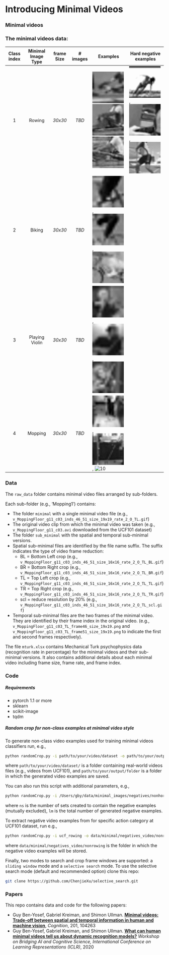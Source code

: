 # Introducing Minimal Videos


### Minimal videos

### The minimal videos data:
| Class index   | Minimal Image Type | frame Size | # images  | Examples  | Hard negative examples |
|:-------------:|:------------------:|:----------:|:---------:| --------- | -----------------------
| 1             | Rowing             |   *30x30*  |   *TBD*   |![10](raw_data/Rowing1/minimal/v_Rowing_g10_c05_inds_56_5_rate_2_O_BR.gif) ![10](raw_data/Rowing6/minimal/v_Rowing_g21_c03_size_30_bbox_99_176_169_246_inds_39_69_rate_2_O.gif) ![10](raw_data/Rowing3/minimal//v_Rowing_g09_c01_size_30_inds_91_123_rate_2_O.gif)       | ![10](hardneg_samples/hardneg_rowing/v_CliffDiving_g25_c04_size_30_bbox_23_214_58_249_inds_11_26_rate_2_O.gif), ![10](hardneg_samples/hardneg_rowing/v_Haircut_g25_c04_size_30_bbox_41_175_12_146_inds_25_64_rate_2_O.gif), ![10](hardneg_samples/hardneg_rowing/v_HammerThrow_g25_c05_size_30_bbox_94_222_75_203_inds_29_34_rate_2_O.gif)
| 2             | Biking             |   *30x30*  |   *TBD*   |![10](raw_data/Biking1/minimal/v_Biking_g15_c04_inds_20_26_size_16x16_rate_2_O_TL_TR.gif), ![10](raw_data/Biking2/minimal/v_Biking_g15_c04_inds_20_26_size_14x14_rate_2_O_BL.gif), ![10](raw_data/Biking3/minimal/v_Biking_g03_c01_size_20_inds_113_120_rate_2_O.gif)       |
| 3             | Playing Violin     |   *30x30*  |   *TBD*   |![10](raw_data/PlayingViolin1/minimal/v_PlayingViolin_g11_c02_inds_16_26_size_14x14_rate_4_O_scl_BL.gif), ![10](raw_data/PlayingViolin2/minimal/v_PlayingViolin_g22_c04_inds_16_21_size_12x12_rate_5_O_BR.gif), ![10](raw_data/PlayingViolin3/minimal/v_PlayingViolin_g15_c04_inds_30_36_size_15x15_rate_2_O_BR_BL.gif)       |
| 4             | Mopping            |   *30x30*  |   *TBD*   |![10](raw_data/Mopping1/minimal/v_MoppingFloor_g11_c03_inds_46_51_size_19x19_rate_2_O_TL.gif), ![10](raw_data/Mopping2/minimal/v_MoppingFloor_g11_c01_size_30_bbox_28_218_45_235_inds_18_44_rate_2_actualSize_26_size__O_TR.gif), ![10](samples/42.png)       |


### Data
The `raw_data` folder contains minimal video files arranged by sub-folders. 
 
Each sub-folder (e.g., ‘Mopping1’) contains:
* The folder `minimal` with a single minimal video file 
(e.g., `v_MoppingFloor_g11_c03_inds_46_51_size_19x19_rate_2_O_TL.gif`)
* The original video clip from which the minimal video was taken
(e.g., `v_MoppingFloor_g11_c03.avi` downloaded from the UCF101 dataset)
* The folder `sub_minimal` with the spatial and temporal sub-minimal versions. 
* Spatial sub-minimal files are identified by the file name suffix. The suffix indicates the type of video frame reduction:
    * BL = Bottom Left crop (e.g., `v_MoppingFloor_g11_c03_inds_46_51_size_16x16_rate_2_O_TL_BL.gif`)
    * BR = Bottom Right crop (e.g., `v_MoppingFloor_g11_c03_inds_46_51_size_16x16_rate_2_O_TL_BR.gif`)
    * TL = Top Left crop (e.g., `v_MoppingFloor_g11_c03_inds_46_51_size_16x16_rate_2_O_TL_TL.gif`)
    * TR = Top Right crop (e.g., `v_MoppingFloor_g11_c03_inds_46_51_size_16x16_rate_2_O_TL_TR.gif`)
    * scl = reduce resolution by 20% (e.g., `v_MoppingFloor_g11_c03_inds_46_51_size_16x16_rate_2_O_TL_scl.gif`)
* Temporal sub-minimal files are the two frames of the minimal video. They are identified by their frame index in the original video. 
(e.g., `v_MoppingFloor_g11_c03_TL_frame46_size_19x19.png` and `v_MoppingFloor_g11_c03_TL_frame51_size_19x19.png` to indicate the first and second frames respectively).

The file `mturk.xlsx` contains Mechanical Turk psychophysics data (recognition rate in percentage) for the minimal videos and their sub-minimal versions. 
It also contains additional details about each minimal video including frame size, frame rate, and frame index. 


### Code

##### Requirements
* pytorch 1.1 or more
* sklearn
* scikit-image
* tqdm

##### Random crop for non-class examples at minimal video style 
To generate non-class video examples used for training minimal videos classifiers run, e.g.,
```bash
python randomCrop.py -i path/to/your/video/dataset -o path/to/your/output/folder
```
where `path/to/your/video/dataset/` is a folder containing real-world videos files (e.g., videos from UCF101), and 
`path/to/your/output/folder` is a folder in which the generated video examples are saved.  

You can also run this script with additional parameters, e.g.,  
```bash
python randomCrop.py -i /Users/gby/data/minimal_images/negatives/nonhorse_large/0/ -o /Users/gby/data/minimal_images/negtives/nonhorse/ -ns 10 -lm 400
```
where `ns` is the number of sets created to contain the negative examples (mutually excluded), `lm` is the total number of generated 
negative examples.   

To extract negative video examples from for specific action category at UCF101 dataset, run e.g.,
```bash
python randomCrop.py -i ucf_rowing -o data/minimal/negatives_video/nonrowing -ns 1 -lm 100000000
```
where `data/minimal/negatives_video/nonrowing` is the folder in which the negative video examples will be stored.

Finally, two modes to search and crop frame windows are supported: a `sliding window` mode and a `selective search` mode.
To use the selective search mode (default and recommended option) clone this repo:
```bash
git clone https://github.com/ChenjieXu/selective_search.git
```

### Papers
This repo contains data and code for the following papers:
* Guy Ben-Yosef, Gabriel Kreiman, and Shimon Ullman. [**Minimal videos: Trade-off between spatial and temporal information in human and machine vision**](https://doi.org/10.1016/j.cognition.2020.104263), *Cognition*, 201, 104263
* Guy Ben-Yosef, Gabriel Kreiman, and Shimon Ullman. [**What can human minimal videos tell us about dynamic recognition models?**](https://baicsworkshop.github.io/pdf/BAICS_1.pdf) *Workshop on Bridging AI and Cognitive Science, International Conference on Learning Representations (ICLR)*, 2020 
